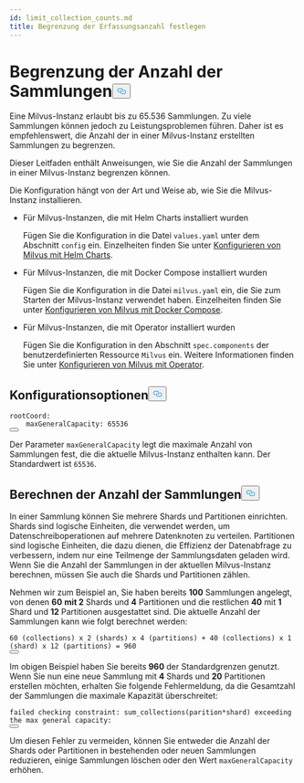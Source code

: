 ```yaml
---
id: limit_collection_counts.md
title: Begrenzung der Erfassungsanzahl festlegen
---
```

<h1 id="Limit-Collection-Counts" class="common-anchor-header">Begrenzung der Anzahl der Sammlungen<button data-href="#Limit-Collection-Counts" class="anchor-icon" translate="no">
      <svg translate="no"
        aria-hidden="true"
        focusable="false"
        height="20"
        version="1.1"
        viewBox="0 0 16 16"
        width="16"
      >
        <path
          fill="#0092E4"
          fill-rule="evenodd"
          d="M4 9h1v1H4c-1.5 0-3-1.69-3-3.5S2.55 3 4 3h4c1.45 0 3 1.69 3 3.5 0 1.41-.91 2.72-2 3.25V8.59c.58-.45 1-1.27 1-2.09C10 5.22 8.98 4 8 4H4c-.98 0-2 1.22-2 2.5S3 9 4 9zm9-3h-1v1h1c1 0 2 1.22 2 2.5S13.98 12 13 12H9c-.98 0-2-1.22-2-2.5 0-.83.42-1.64 1-2.09V6.25c-1.09.53-2 1.84-2 3.25C6 11.31 7.55 13 9 13h4c1.45 0 3-1.69 3-3.5S14.5 6 13 6z"
        ></path>
      </svg>
    </button></h1><p>Eine Milvus-Instanz erlaubt bis zu 65.536 Sammlungen. Zu viele Sammlungen können jedoch zu Leistungsproblemen führen. Daher ist es empfehlenswert, die Anzahl der in einer Milvus-Instanz erstellten Sammlungen zu begrenzen.</p>
<p>Dieser Leitfaden enthält Anweisungen, wie Sie die Anzahl der Sammlungen in einer Milvus-Instanz begrenzen können.</p>
<p>Die Konfiguration hängt von der Art und Weise ab, wie Sie die Milvus-Instanz installieren.</p>
<ul>
<li><p>Für Milvus-Instanzen, die mit Helm Charts installiert wurden</p>
<p>Fügen Sie die Konfiguration in die Datei <code translate="no">values.yaml</code> unter dem Abschnitt <code translate="no">config</code> ein. Einzelheiten finden Sie unter <a href="/docs/de/configure-helm.md">Konfigurieren von Milvus mit Helm Charts</a>.</p></li>
<li><p>Für Milvus-Instanzen, die mit Docker Compose installiert wurden</p>
<p>Fügen Sie die Konfiguration in die Datei <code translate="no">milvus.yaml</code> ein, die Sie zum Starten der Milvus-Instanz verwendet haben. Einzelheiten finden Sie unter <a href="/docs/de/configure-docker.md">Konfigurieren von Milvus mit Docker Compose</a>.</p></li>
<li><p>Für Milvus-Instanzen, die mit Operator installiert wurden</p>
<p>Fügen Sie die Konfiguration in den Abschnitt <code translate="no">spec.components</code> der benutzerdefinierten Ressource <code translate="no">Milvus</code> ein. Weitere Informationen finden Sie unter <a href="/docs/de/configure_operator.md">Konfigurieren von Milvus mit Operator</a>.</p></li>
</ul>
<h2 id="Configuration-options" class="common-anchor-header">Konfigurationsoptionen<button data-href="#Configuration-options" class="anchor-icon" translate="no">
      <svg translate="no"
        aria-hidden="true"
        focusable="false"
        height="20"
        version="1.1"
        viewBox="0 0 16 16"
        width="16"
      >
        <path
          fill="#0092E4"
          fill-rule="evenodd"
          d="M4 9h1v1H4c-1.5 0-3-1.69-3-3.5S2.55 3 4 3h4c1.45 0 3 1.69 3 3.5 0 1.41-.91 2.72-2 3.25V8.59c.58-.45 1-1.27 1-2.09C10 5.22 8.98 4 8 4H4c-.98 0-2 1.22-2 2.5S3 9 4 9zm9-3h-1v1h1c1 0 2 1.22 2 2.5S13.98 12 13 12H9c-.98 0-2-1.22-2-2.5 0-.83.42-1.64 1-2.09V6.25c-1.09.53-2 1.84-2 3.25C6 11.31 7.55 13 9 13h4c1.45 0 3-1.69 3-3.5S14.5 6 13 6z"
        ></path>
      </svg>
    </button></h2><pre><code translate="no" class="language-yaml">rootCoord:
    maxGeneralCapacity: 65536
<button class="copy-code-btn"></button></code></pre>
<p>Der Parameter <code translate="no">maxGeneralCapacity</code> legt die maximale Anzahl von Sammlungen fest, die die aktuelle Milvus-Instanz enthalten kann. Der Standardwert ist <code translate="no">65536</code>.</p>
<h2 id="Calculating-the-number-of-collections" class="common-anchor-header">Berechnen der Anzahl der Sammlungen<button data-href="#Calculating-the-number-of-collections" class="anchor-icon" translate="no">
      <svg translate="no"
        aria-hidden="true"
        focusable="false"
        height="20"
        version="1.1"
        viewBox="0 0 16 16"
        width="16"
      >
        <path
          fill="#0092E4"
          fill-rule="evenodd"
          d="M4 9h1v1H4c-1.5 0-3-1.69-3-3.5S2.55 3 4 3h4c1.45 0 3 1.69 3 3.5 0 1.41-.91 2.72-2 3.25V8.59c.58-.45 1-1.27 1-2.09C10 5.22 8.98 4 8 4H4c-.98 0-2 1.22-2 2.5S3 9 4 9zm9-3h-1v1h1c1 0 2 1.22 2 2.5S13.98 12 13 12H9c-.98 0-2-1.22-2-2.5 0-.83.42-1.64 1-2.09V6.25c-1.09.53-2 1.84-2 3.25C6 11.31 7.55 13 9 13h4c1.45 0 3-1.69 3-3.5S14.5 6 13 6z"
        ></path>
      </svg>
    </button></h2><p>In einer Sammlung können Sie mehrere Shards und Partitionen einrichten. Shards sind logische Einheiten, die verwendet werden, um Datenschreiboperationen auf mehrere Datenknoten zu verteilen. Partitionen sind logische Einheiten, die dazu dienen, die Effizienz der Datenabfrage zu verbessern, indem nur eine Teilmenge der Sammlungsdaten geladen wird. Wenn Sie die Anzahl der Sammlungen in der aktuellen Milvus-Instanz berechnen, müssen Sie auch die Shards und Partitionen zählen.</p>
<p>Nehmen wir zum Beispiel an, Sie haben bereits <strong>100</strong> Sammlungen angelegt, von denen <strong>60</strong> <strong>mit 2</strong> Shards und <strong>4</strong> Partitionen und die restlichen <strong>40</strong> mit <strong>1</strong> Shard und <strong>12</strong> Partitionen ausgestattet sind. Die aktuelle Anzahl der Sammlungen kann wie folgt berechnet werden:</p>
<pre><code translate="no">60 (collections) x 2 (shards) x 4 (partitions) + 40 (collections) x 1 (shard) x 12 (partitions) = 960
<button class="copy-code-btn"></button></code></pre>
<p>Im obigen Beispiel haben Sie bereits <strong>960</strong> der Standardgrenzen genutzt. Wenn Sie nun eine neue Sammlung mit <strong>4</strong> Shards und <strong>20</strong> Partitionen erstellen möchten, erhalten Sie folgende Fehlermeldung, da die Gesamtzahl der Sammlungen die maximale Kapazität überschreitet:</p>
<pre><code translate="no" class="language-shell">failed checking constraint: sum_collections(parition*shard) exceeding the <span class="hljs-built_in">max</span> general capacity:
<button class="copy-code-btn"></button></code></pre>
<p>Um diesen Fehler zu vermeiden, können Sie entweder die Anzahl der Shards oder Partitionen in bestehenden oder neuen Sammlungen reduzieren, einige Sammlungen löschen oder den Wert <code translate="no">maxGeneralCapacity</code> erhöhen.</p>
